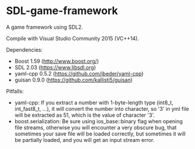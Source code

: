 # SDL-game-framework
A game framework using SDL2.

Compile with Visual Studio Community 2015 (VC++14).


Dependencies:
  - Boost 1.59 (http://www.boost.org/)
  - SDL 2.03 (https://www.libsdl.org)
  - yaml-cpp 0.5.2 (https://github.com/jbeder/yaml-cpp)
  - guisan 0.9.0 (https://github.com/kallisti5/guisan)


Pitfalls:
  - yaml-cpp: If you extract a number with 1-byte-length type (int8_t, int_fast8_t, ...), it will convert the number into character, so '3' in yml file will be extracted as 51, which is the value of character '3'.
  - boost.serialization: Be sure using ios_base::binary flag when opening file streams, otherwise you will encounter a very obscure bug, that sometimes your save file will be loaded correctly, but sometimes it will be partially loaded, and you will get an input stream error.
